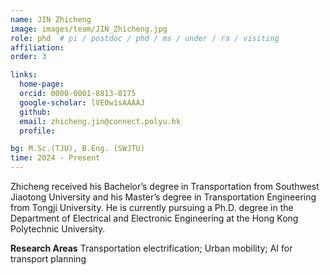 ```yaml
---
name: JIN Zhicheng
image: images/team/JIN_Zhicheng.jpg
role: phd  # pi / postdoc / phd / ms / under / ra / visiting
affiliation: 
order: 3

links:
  home-page: 
  orcid: 0000-0001-8813-8175
  google-scholar: lVE0w1sAAAAJ
  github: 
  email: zhicheng.jin@connect.polyu.hk
  profile: 

bg: M.Sc.(TJU), B.Eng. (SWJTU)
time: 2024 - Present 
---
```


<!--  Add a short self introduction here -->
<!-- Like Research Areas -->

Zhicheng received his Bachelor’s degree in Transportation from Southwest Jiaotong University and his Master’s degree in Transportation Engineering from Tongji University. He is currently pursuing a Ph.D. degree in the Department of Electrical and Electronic Engineering at the Hong Kong Polytechnic University.

**Research Areas**
Transportation electrification; Urban mobility; AI for transport planning
